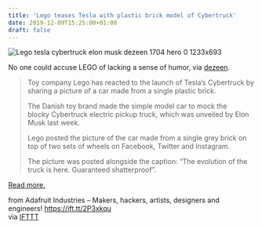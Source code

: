 ```yaml
---
title: 'Lego teases Tesla with plastic brick model of Cybertruck'
date: 2019-12-09T15:25:00+01:00
draft: false
---
```


![Lego tesla cybertruck elon musk dezeen 1704 hero 0 1233x693](https://cdn-blog.adafruit.com/uploads/2019/12/lego-tesla-cybertruck-elon-musk_dezeen_1704_hero_0-1233x693.jpg "lego-tesla-cybertruck-elon-musk_dezeen_1704_hero_0-1233x693.jpg")

No one could accuse LEGO of lacking a sense of humor, via [dezeen](https://www.dezeen.com/2019/11/28/lego-model-tesla-cybertruck/).

> Toy company Lego has reacted to the launch of Tesla’s Cybertruck by sharing a picture of a car made from a single plastic brick.
> 
> The Danish toy brand made the simple model car to mock the blocky Cybertruck electric pickup truck, which was unveiled by Elon Musk last week.
> 
> Lego posted the picture of the car made from a single grey brick on top of two sets of wheels on Facebook, Twitter and Instagram.
> 
> The picture was posted alongside the caption: “The evolution of the truck is here. Guaranteed shatterproof”.

[Read more.](https://www.dezeen.com/2019/11/28/lego-model-tesla-cybertruck/)

  
  
from Adafruit Industries – Makers, hackers, artists, designers and engineers! https://ift.tt/2P3xkqu  
via [IFTTT](https://ifttt.com/?ref=da&site=blogger)